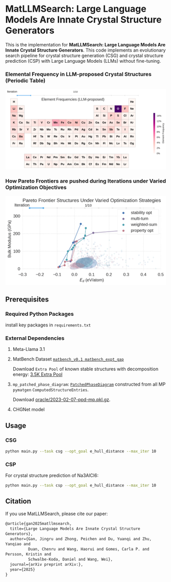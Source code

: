 # MatLLMSearch: Large Language Models Are Innate Crystal Structure Generators

This is the implementation for **MatLLMSearch: Large Language Models Are Innate Crystal Structure Generators**. This code implements an evolutionary search pipeline for crystal structure generation (CSG) and crystal structure prediction (CSP) with Large Language Models (LLMs) without fine-tuning.

### Elemental Frequency in LLM-proposed Crystal Structures (Periodic Table)
<div align="center">
  <img src="./assets/periodic_animation.gif" alt="periodic_animation" width="800" loop="infinite">
</div>

### How Pareto Frontiers are pushed during Iterations under Varied Optimization Objectives
<div align="center">
  <img src="./assets/pareto_evolution.gif" alt="pareto_evolution" width="800" loop="infinite">
</div>

## Prerequisites

### Required Python Packages

install key packages in `requirements.txt`

### External Dependencies

1. Meta-Llama 3.1

2. MatBench Dataset [`matbench_v0.1 matbench_expt_gap`](https://matbench.materialsproject.org/Leaderboards%20Per-Task/matbench_v0.1_matbench_expt_gap/)

   Download `Extra Pool` of known stable structures with decomposition energy: [3.5K Extra Pool](https://drive.google.com/file/d/116ielqvZJAn2M4oKTnz2snbHArgHsDcA/view?usp=sharing)

3. `mp_patched_phase_diagram`:  [`PatchedPhaseDiagram`](https://github.com/materialsproject/pymatgen/blob/v2023.5.10/pymatgen/analysis/phase_diagram.py#L1480-L1814) constructed from all MP `pymatgen` `ComputedStructureEntries`.

   Download [oracle/2023-02-07-ppd-mp.pkl.gz](https://figshare.com/ndownloader/files/48241624).

4. CHGNet model

## Usage

### CSG

```bash
python main.py --task csg --opt_goal e_hull_distance --max_iter 10
```

### CSP

For crystal structure prediction of Na3AlCl6:

```bash
python main.py --task csp --opt_goal e_hull_distance --max_iter 10
```

## Citation

If you use MatLLMSearch, please cite our paper:

```
@article{gan2025matllmsearch,
  title={Large Language Models Are Innate Crystal Structure Generators},
  author={Gan, Jingru and Zhong, Peichen and Du, Yuanqi and Zhu, Yanqiao and 
          Duan, Chenru and Wang, Haorui and Gomes, Carla P. and Persson, Kristin and 
          Schwalbe-Koda, Daniel and Wang, Wei},
  journal={arXiv preprint arXiv:},
  year={2025}
}
```